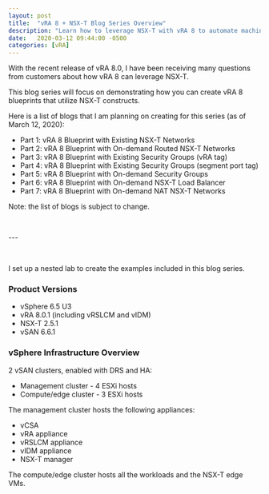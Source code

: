 ```yaml
---
layout: post
title:  "vRA 8 + NSX-T Blog Series Overview"
description: "Learn how to leverage NSX-T with vRA 8 to automate machine deployments on existing and on-demand NSX-T networks as well as to automate micro-segmentation with NSX-T."
date:   2020-03-12 09:44:00 -0500
categories: [vRA]
---
```


With the recent release of vRA 8.0, I have been receiving many questions from customers about how vRA 8 can leverage NSX-T. 

This blog series will focus on demonstrating how you can create vRA 8 blueprints that utilize NSX-T constructs. 

Here is a list of blogs that I am planning on creating for this series (as of March 12, 2020):
* Part 1: vRA 8 Blueprint with Existing NSX-T Networks
* Part 2: vRA 8 Blueprint with On-demand Routed NSX-T Networks
* Part 3: vRA 8 Blueprint with Existing Security Groups (vRA tag)
* Part 4: vRA 8 Blueprint with Existing Security Groups (segment port tag)
* Part 5: vRA 8 Blueprint with On-demand Security Groups
* Part 6: vRA 8 Blueprint with On-demand NSX-T Load Balancer
* Part 7: vRA 8 Blueprint with On-demand NAT NSX-T Networks

Note: the list of blogs is subject to change.

<p>&nbsp;</p>
---
<p>&nbsp;</p>

I set up a nested lab to create the examples included in this blog series.

### Product Versions
* vSphere 6.5 U3
* vRA 8.0.1 (including vRSLCM and vIDM)
* NSX-T 2.5.1
* vSAN 6.6.1

### vSphere Infrastructure Overview
2 vSAN clusters, enabled with DRS and HA:
* Management cluster - 4 ESXi hosts
* Compute/edge cluster - 3 ESXi hosts

The management cluster hosts the following appliances:
  * vCSA 
  * vRA appliance
  * vRSLCM appliance 
  * vIDM appliance 
  * NSX-T manager

The compute/edge cluster hosts all the workloads and the NSX-T edge VMs.
